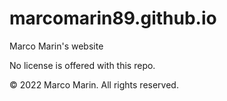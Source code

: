 # marcomarin89.github.io
Marco Marin's website

No license is offered with this repo.

© 2022 Marco Marin. All rights reserved.
